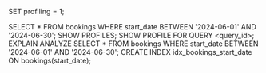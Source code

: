 SET profiling = 1;

SELECT * FROM bookings WHERE start_date BETWEEN '2024-06-01' AND '2024-06-30';
SHOW PROFILES;
SHOW PROFILE FOR QUERY <query_id>;
EXPLAIN ANALYZE
SELECT * FROM bookings WHERE start_date BETWEEN '2024-06-01' AND '2024-06-30';
CREATE INDEX idx_bookings_start_date ON bookings(start_date);
